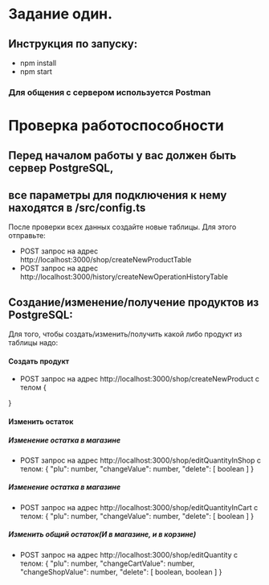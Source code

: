 # Задание один.
## Инструкция по запуску:
- npm install
- npm start
### Для общения с сервером используется Postman

# Проверка работоспособности
## Перед началом работы у вас должен быть сервер PostgreSQL,
## все параметры для подключения к нему находятся в /src/config.ts

После проверки всех данных создайте новые таблицы.
Для этого отправьте:
- POST запрос на адрес http://localhost:3000/shop/createNewProductTable
- POST запрос на адрес http://localhost:3000/history/createNewOperationHistoryTable

## Создание/изменение/получение продуктов из PostgreSQL:
Для того, чтобы создать/изменить/получить какой либо продукт из таблицы надо:
#### Создать продукт
- POST запрос на адрес http://localhost:3000/shop/createNewProduct с телом {

}
#### Изменить остаток
##### Изменение остатка в магазине
- POST запрос на адрес http://localhost:3000/shop/editQuantityInShop с телом: {
    "plu": number,
    "changeValue": number,
    "delete": [
        boolean
    ]
}
##### Изменение остатка в магазине
- POST запрос на адрес http://localhost:3000/shop/editQuantityInCart с телом: {
    "plu": number,
    "changeValue": number,
    "delete": [
        boolean
    ]
}

##### Изменить общий остаток(И в магазине, и в корзине)
- POST запрос на адрес http://localhost:3000/shop/editQuantity с телом: {
    "plu": number,
    "changeCartValue": number,
    "changeShopValue": number,
    "delete": [
        boolean, boolean
    ]
}
